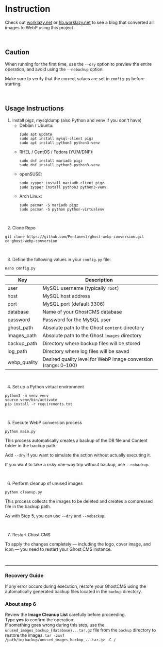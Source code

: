 # Instruction

Check out [worklazy.net](https://worklazy.net) or [hb.worklazy.net](https://hb.worklazy.net) to see a blog that converted all images to WebP using this project.

<br>

## Caution

When running for the first time, use the `--dry﻿` option to preview the entire operation, and avoid using the `--nobackup﻿` option.

Make sure to verify that the correct values are set in `config.py﻿` before starting.

<br>

## Usage Instructions

1. Install pigz, mysqldump (also Python and venv if you don't have)
   - Debian / Ubuntu:
     ```
     sudo apt update
     sudo apt install mysql-client pigz
     sudo apt install python3 python3-venv
     ```
   - RHEL / CentOS / Fedora (YUM/DNF):
     ```
     sudo dnf install mariadb pigz
     sudo dnf install python3 python3-venv
     ```
   - openSUSE:
     ```
     sudo zypper install mariadb-client pigz
     sudo zypper install python3 python3-venv
     ```
   - Arch Linux:
     ```
     sudo pacman -S mariadb pigz
     sudo pacman -S python python-virtualenv
     ```
<br>

2. Clone Repo
```
git clone https://github.com/Fentanest/ghost-webp-conversion.git
cd ghost-webp-conversion
```
<br>

3. Define the following values in your `config.py` file:

```
nano config.py
```

| Key | Description |
|---|---|
| user | MySQL username (typically `root`) |
| host | MySQL host address |
| port | MySQL port (default 3306) |
| database | Name of your GhostCMS database |
| password | Password for the MySQL user |
| ghost_path | Absolute path to the Ghost `content` directory |
| images_path | Absolute path to the Ghost `images` directory |
| backup_path | Directory where backup files will be stored |
| log_path | Directory where log files will be saved |
| webp_quality | Desired quality level for WebP image conversion (range: 0–100) |

<br>

4. Set up a Python virtual environment
```
python3 -m venv venv
source venv/bin/activate
pip install -r requirements.txt
```
<br>

5. Execute WebP conversion process
```
python main.py
```

This process automatically creates a backup of the DB file and Content folder in the backup path.

Add `--dry` if you want to simulate the action without actually executing it.

If you want to take a risky one-way trip without backup, use `--nobackup`.

<br>

6. Perform cleanup of unused images
```
python cleanup.py
```

This process collects the images to be deleted and creates a compressed file in the backup path.

As with Step 5, you can use `--dry` and `--nobackup`.

<br>

7. Restart Ghost CMS

To apply the changes completely — including the logo, cover image, and icon — you need to restart your Ghost CMS instance.

<br>

---

### Recovery Guide

If any error occurs during execution, restore your GhostCMS using the automatically generated backup files located in the `backup` directory.

### About step 6

Review the **Image Cleanup List** carefully before proceeding.  
Type **yes** to confirm the operation.  
If something goes wrong during this step, use the `unused_images_backup_{database}...tar.gz` file from the `backup` directory to restore the images.
`tar -zxvf /path/to/backup/unused_images_backup_...tar.gz -C /`
